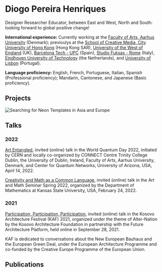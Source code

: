 # Diogo Pereira Henriques 

Designer Researcher Educator, between East and West, North and South: looking forward to global positive change! 

**International experience:** Currently working at the [Faculty of Arts, Aarhus University](https://international.au.dk) (Denmark); previoulys at the [School of Creative Media, City University of Hong Kong](https://www.scm.cityu.edu.hk) (Hong Kong SAR), [University of the West of England](https://www.uwe.ac.uk) (UK), [Barcelona Tech - UPC](https://www.upc.edu/en) (Spain), [Studio Fuksas - Rome](https://fuksas.com) (Italy), [Eindhoven University of Technology](https://www.tue.nl/en/) (the Netherlands), and [University of Lisbon](https://www.ulisboa.pt/en) (Portugal). 



**Language proficiency:** English, French, Portuguese, Italian, Spanish (Professional proficiency); Mandarin, Cantonese, and Japanese (Basic proficiency).


## Projects

![Searching for Neon Templates in Asia and Europe](https://user-images.githubusercontent.com/51691883/164209845-91eeb1b0-e9b5-4276-b82f-2e985d3b774d.jpg)


## Talks

### 2022

[Art Entangled](https://cqn-erc.org/world-quantum-day/), invited (online) talk in the World Quantum Day 2022, initiated by CERN and locally co-organized by CONNECT Centre Trinity College Dublin, the University of Dublin, Ireland, Faculty of Arts, Aarhus University, Denmark, and Center for Quantum Networks, University of Arizona, USA, April 14, 2022.

[Creativity and Math as a Common Language](https://www.math.ksu.edu/research/artmathfiles/s22g_diogo_pereira_henriques.html), invited (online) talk in the Art and Math Seminar Spring 2022, organized by the Department of Mathematics at Kansas State University, USA, February 24, 2022.

### 2021

[Participation, Participation, Participation](https://kosovoarchitecture.com/diogo-pereira-henriques/), invited (online) talk in the Kosovo Architecture Festival (KAF) 2021, organized under the theme of Alter-Nation by the Kosovo Architecture Foundation in partnership with the Future Architecture Platform, held online in September 28, 2021. 

KAF is dedicated to conversations about the New European Bauhaus and the European Green Deal, under the European Architecture Programme and co-funded by the Creative Europe Programme of the European Union. 



## Publications





